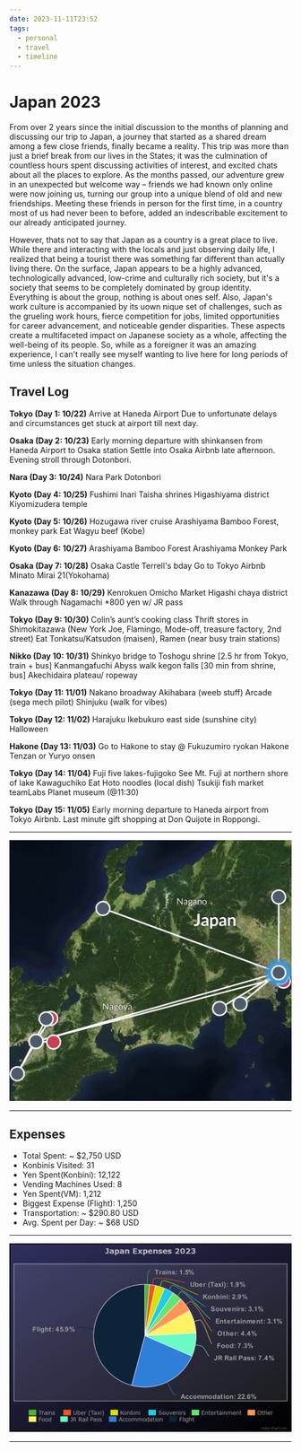 ```yaml
---
date: 2023-11-11T23:52
tags:
  - personal
  - travel
  - timeline
---
```


# Japan 2023
From over 2 years since the initial discussion to the months of planning and discussing our trip to Japan, a journey that started as a shared dream among a few close friends, finally became a reality. 
This trip was more than just a brief break from our lives in the States; it was the culmination of countless hours spent discussing activities of interest, and excited chats about all the places to explore. 
As the months passed, our adventure grew in an unexpected but welcome way – friends we had known only online were now joining us, turning our group into a unique blend of old and new friendships. 
Meeting these friends in person for the first time, in a country most of us had never been to before, added an indescribable excitement to our already anticipated journey.

However, thats not to say that Japan as a country is a great place to live. While there and interacting with the locals and just observing daily life, I realized that being a tourist there was something far different than actually living there. On the surface, Japan appears to be a highly advanced, technologically advanced, low-crime and culturally rich society, but it's a society that seems to be completely dominated by group identity. Everything is about the group, nothing is about ones self. Also, Japan's work culture is accompanied by its uown nique set of challenges, such as the grueling work hours, fierce competition for jobs, limited opportunities for career advancement, and noticeable gender disparities. These aspects create a multifaceted impact on Japanese society as a whole, affecting the well-being of its people. So, while as a foreigner it was an amazing experience, I can't really see myself wanting to live here for long periods of time unless the situation changes. 

## Travel Log

**Tokyo (Day 1: 10/22)**
Arrive at Haneda Airport
Due to unfortunate delays and circumstances get stuck at airport till next day.

**Osaka (Day 2: 10/23)**
Early morning departure with shinkansen from Haneda Airport to Osaka station
Settle into Osaka Airbnb late afternoon.
Evening stroll through Dotonbori.

**Nara (Day 3: 10/24)**
Nara Park
Dotonbori

**Kyoto (Day 4: 10/25)**
Fushimi Inari Taisha shrines
Higashiyama district
Kiyomizudera temple

**Kyoto (Day 5: 10/26)**
Hozugawa river cruise
Arashiyama Bamboo Forest, monkey park
Eat Wagyu beef (Kobe)

**Kyoto (Day 6: 10/27)**
Arashiyama Bamboo Forest
Arashiyama Monkey Park

**Osaka (Day 7: 10/28)**
Osaka Castle
Terrell's bday
Go to Tokyo Airbnb
Minato Mirai 21(Yokohama)

**Kanazawa (Day 8: 10/29)**
Kenrokuen
Omicho Market 
Higashi chaya district 
Walk through Nagamachi
*800 yen w/ JR pass

**Tokyo (Day 9: 10/30)**
Colin’s aunt’s cooking class
Thrift stores in Shimokitazawa (New York Joe, Flamingo, Mode-off, treasure factory, 2nd street)
Eat Tonkatsu/Katsudon (maisen), Ramen (near busy train stations)

**Nikko (Day 10: 10/31)**
Shinkyo bridge to Toshogu shrine [2.5 hr from Tokyo, train + bus] 
Kanmangafuchi Abyss walk
kegon falls [30 min from shrine, bus] 
Akechidaira plateau/ ropeway 

**Tokyo (Day 11: 11/01)**
Nakano broadway
Akihabara (weeb stuff)
Arcade (sega mech pilot)
Shinjuku (walk for vibes)

**Tokyo (Day 12: 11/02)**
Harajuku
Ikebukuro east side (sunshine city)
Halloween

**Hakone (Day 13: 11/03)**
Go to Hakone to stay @ Fukuzumiro ryokan
Hakone Tenzan or Yuryo onsen

**Tokyo (Day 14: 11/04)**
Fuji five lakes-fujigoko
See Mt. Fuji at northern shore of lake Kawaguchiko
Eat Hoto noodles (local dish)
Tsukiji fish market
teamLabs Planet museum (@11:30)

**Tokyo (Day 15: 11/05)**
Early morning departure to Haneda airport from Tokyo Airbnb.
Last minute gift shopping at Don Quijote in Roppongi.


---

![Japan Map_2023](./static/japans_map_2023.jpg)

---
## Expenses 

  * Total Spent: ~ $2,750 USD
  * Konbinis Visited: 31
  * Yen Spent(Konbini): 12,122
  * Vending Machines Used: 8
  * Yen Spent(VM): 1,212
  * Biggest Expense (Flight): 1,250 
  * Transportation: ~ $290.80 USD
  * Avg. Spent per Day: ~ $68 USD

---

![Japan Expenses_2023](./static/japan_expenses_2023.png)

---

